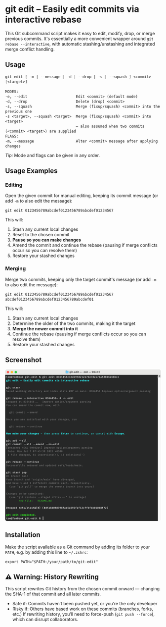 # git edit – Easily edit commits via interactive rebase

This Git subcommand script makes it easy to edit, modify, drop, or merge previous commits. It's essentially a more convenient wrapper around `git rebase --interactive`, with automatic stashing/unstashing and integrated merge conflict handling.

## Usage

```
git edit [ -m | --message | -d | --drop | -s | --squash ] <commit> [<target>]

MODES:
-e, --edit                      Edit <commit> (default mode)
-d, --drop                      Delete (drop) <commit>
-s, --squash                    Merge (fixup/squash) <commit> into the previous one
-s <target>, --squash <target>  Merge (fixup/squash) <commit> into <target>
                                – also assumed when two commits (<commit> <target>) are supplied
FLAGS:
-m, --message                   Alter <commit> message after applying changes
```
*Tip:* Mode and flags can be given in any order.

## Usage Examples

### Editing

Open the given commit for manual editing, keeping its commit message (or add `-m` to also edit the message):
```
git edit 0123456789abcdef0123456789abcdef01234567
```
This will:
1. Stash any current local changes
2. Reset to the chosen commit
3. **Pause so you can make changes**
4. Amend the commit and continue the rebase (pausing if merge conflicts occur so you can resolve them)
5. Restore your stashed changes

### Merging

Merge two commits, keeping only the target commit's message (or add `-m` to also edit the message):
```
git edit 0123456789abcdef0123456789abcdef01234567 abcdef0123456789abcdef0123456789abcdef01
```
This will:
1. Stash any current local changes
2. Determine the older of the two commits, making it the target
3. **Merge the newer commit into it**
4. Continue the rebase (pausing if merge conflicts occur so you can resolve them)
5. Restore your stashed changes

## Screenshot

![Screenshot](/screenshot.png?raw=true)

## Installation

Make the script available as a Git command by adding its folder to your `PATH`, e.g. by adding this line to `~/.zshrc`:
```
export PATH="$PATH:/your/path/to/git-edit"
```

## ⚠ Warning: History Rewriting

This script rewrites Git history from the chosen commit onward — changing the SHA-1 of that commit and all later commits.
- Safe if: Commits haven’t been pushed yet, or you’re the only developer
- Risky if: Others have based work on these commits (branches, forks, etc.)
If rewriting history, you’ll need to force-push (`git push --force`), which can disrupt collaborators.